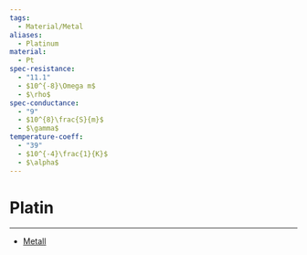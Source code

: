 ```yaml
---
tags:
  - Material/Metal
aliases:
  - Platinum
material:
  - Pt
spec-resistance:
  - "11.1"
  - $10^{-8}\Omega m$
  - $\rho$
spec-conductance:
  - "9"
  - $10^{8}\frac{S}{m}$
  - $\gamma$
temperature-coeff:
  - "39"
  - $10^{-4}\frac{1}{K}$
  - $\alpha$
---
```


# Platin

---

- [Metall](../../Chemie/Metallbindung.md)